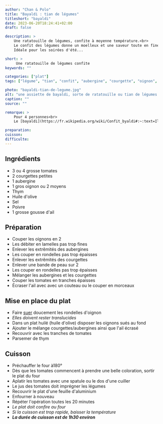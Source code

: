 ```yaml
---
author: "Chan & Polo"
title: "Bayaldi : tian de légumes"
titleshort: "bayaldi"
date: 2023-06-20T18:24:41+02:00
draft: false

description: >
    Une ratatouille de légumes, confite à moyenne température.<br>
    Le confit des légumes donne un moelleux et une saveur toute en finesse.<br>
    Idéale pour les soirées d'été...

short: >
     Une ratatouille de légumes confite
keywords: ""

categories: ["plat"]
tags: ["légume", "tian", "confit", "aubergine", "courgette", "oignon", "ail", "tomate", "four", "ratatouille", "michel guérard"]

photo: "bayaldi-tian-de-legume.jpg"
alt: "une assiette de bayaldi, sorte de ratatouille ou tian de légumes confit"
caption: ""
source: ""

remarque: >
    Pour 4 personnes<br>
    Le [bayaldi](https://fr.wikipedia.org/wiki/Confit_byaldi#:~:text=Il%20s'agit%20d'une,am%C3%A9ricaine%20ne%20sont%20pas%20explicit%C3%A9es.) est une variante de la ratatouille, créée par le chef [Michel Guérard](https://fr.wikipedia.org/wiki/Michel_Gu%C3%A9rard)

preparation: 
cuisson: 
difficulte:
---
```



## Ingrédients
- 3 ou 4 grosse tomates 
- 2 courgettes petites
- 1 aubergine
- 1 gros oignon ou 2 moyens
- Thym
- Huile d'olive
- Sel
- Poivre
- 1 grosse gousse d'ail
## Préparation
- Couper les oignons en 2
- Les débiter en lamelles pas trop fines
- Enlever les extrêmités des aubergines
- Les couper en rondelles pas trop épaisses
- Enlever les extrêmités des courgettes
- Enlever une bande de peau sur 2
- Les couper en rondelles pas trop épaisses
- Mélanger les aubergines et les courgettes
- Couper les tomates en tranches épaisses
- Écraser l'ail avec avec un couteau ou le couper en morceaux
## Mise en place du plat
- Faire [suer](https://chefsimon.com/articles/lexique-suer) doucement les rondelles d'oignon
- *Elles doivent rester translucides*
- Dans un plat huilé (huile d'olive) disposer les oignons sués au fond
- Ajouter le mélange courgettes/aubergines ainsi que l'ail écrasé
- Recouvrir avec les tranches de tomates
- Parsemer de thym
## Cuisson
- Préchauffer le four à180°
- Dès que les tomates commencent à prendre une belle coloration, sortir le plat du four
- Aplatir les tomates avec une spatule ou le dos d'une cuiller
- Le jus des tomates doit imprégner les légumes
- Recouvrir le plat d'une feuille d'aluminium
- Enfourner à nouveau
- Répéter l'opération toutes les 20 minutes
- *Le plat doit confire au four*
- *Si la cuisson est trop rapide, baisser la température*
- ***La durée de cuisson est de 1h30 environ***


